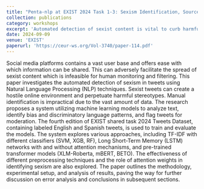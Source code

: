 ```yaml
---
title: "Penta-nlp at EXIST 2024 Task 1-3: Sexism Identification, Source Intention, Sexism Categorization In Tweets"
collection: publications
category: workshops
excerpt: 'Automated detection of sexist content is vital to curb harmful stereotypes on social media. This study explores various NLP techniques and attention mechanisms to identify and flag sexist tweets, using a large multilingual dataset to improve moderation effectiveness at scale.'
date: 2024-09-09
venue: 'EXIST'
paperurl: 'https://ceur-ws.org/Vol-3740/paper-114.pdf'
---
```


Social media platforms contains a vast user base and offers ease with which information can be shared. This can adversely facilitate the spread of sexist content which is infeasible for human monitoring and filtering. This paper investigates the automated detection of sexism in tweets using Natural Language Processing (NLP) techniques. Sexist tweets can create a hostile online environment and perpetuate harmful stereotypes. Manual identification is impractical due to the vast amount of data. The research proposes a system utilizing machine learning models to analyze text, identify bias and discriminatory language patterns, and flag tweets for moderation. The fourth edition of EXIST shared task 2024 Tweets Dataset, containing labeled English and Spanish tweets, is used to train and evaluate the models. The system explores various approaches, including TF-IDF with different classifiers (SVM, XGB, RF), Long Short-Term Memory (LSTM) networks with and without attention mechanisms, and pre-trained transformer models (XLM-Roberta, mBERT, BETO). The effectiveness of different preprocessing techniques and the role of attention weights in identifying sexism are also explored. The paper outlines the methodology, experimental setup, and analysis of results, paving the way for further discussion on error analysis and conclusions in subsequent sections.